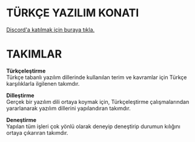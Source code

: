 # TÜRKÇE YAZILIM KONATI

[Discord'a katılmak için buraya tıkla.](https://discord.gg/8ymtm9XPyQ)

# TAKIMLAR

**Türkçeleştirme**  
Türkçe tabanlı yazılım dillerinde kullanılan terim ve kavramlar için Türkçe karşılıklarla ilgilenen takımdır.

**Dilleştirme**  
Gerçek bir yazılım dili ortaya koymak için, Türkçeleştirme çalışmalarından yararlanarak yazılım dillerini yapılandıran takımdır.

**Deneştirme**  
Yapılan tüm işleri çok yönlü olarak deneyip deneştirip durumun kılığını ortaya çıkarıran takımdır.
